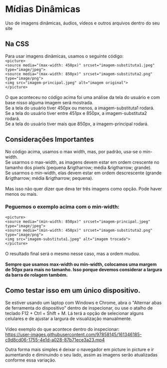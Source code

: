 # Mídias Dinâmicas
 Uso de imagens dinâmicas, áudios, vídeos e outros arquivos dentro do seu site
## Na CSS
 Para usar imagens dinâmicas, usamos o seguinte código:<br>
 ```<picture>```<br>
        ```<source media="(max-width: 450px)" srcset="imagem-substituta1.jpeg" type="image/jpeg">```<br>
        ```<source media="(max-width: 850px)" srcset="imagem-substituta2.png" type="image/png">```<br>
        ```<img src="imagem-principal.jpeg" alt="imagem original">```<br>
    ```</picture>```<br><br>
  O que aconteceu no código acima foi uma análise da tela do usuário e com base nisso alguma imagem será mostrada.<br>
  Se a tela do usuário tiver 450px ou menos, a imagem-substituta1 rodará.<br>
  Se a tela do usuário tiver entre 451px e 850px, a imagem-substituta2 rodará.<br>
  Se a tela do usuário tiver mais que 850px, a imagem-principal rodará.
  ## Considerações Importantes
  No código acima, usamos o max width, mas, por padrão, usa-se o min-width.<br>
  Se usarmos o max-width, as imagens devem estar em ordem crescente no tamanho dos pixels (pequena &rigtharrow; média &rigtharrow; grande).<br>
  Se usarmos o min-width, elas devem estar em ordem descrescente (grande &rigtharrow; média &rigtharrow; pequena).<br><br>
  Mas isso não quer dizer que deva ter três imagens como opção. Pode haver menos ou mais.
  ### Peguemos o exemplo acima com o min-width:
  ```<picture>```<br>
        ```<source media="(min-width: 850px)" srcset="imagem-principal.jpeg" type="image/jpeg">```<br>
        ```<source media="(min-width: 450px)" srcset="imagem-substituta2.png" type="image/png">```<br>
        ```<img src="imagem-substituta1.jpeg" alt="imagem trocada">```<br>
    ```</picture>```<br><br>
    O resultado final será o mesmo nesse caso, mas a ordem mudou.<br><br>
    **Sempre que usamos max-width ou min-width, colocamos uma margem de 50px para mais no tamanho. Isso porque devemos considerar a largura da barra de rolagem também.**
   ## Como testar isso em um único dispositivo.
   Se estiver usando um laptop com Windows e Chrome, abra o "Alternar abas de ferramenta do dispositivo" dentro de inspecionar, ou use o atalho de teclado F12 + Ctrl + Shift + M. Lá terá a opção de selecionar alguns celulares e de ajustar a largura de visualização manualmente.<br><br>
   Vídeo exemplo do que acontece dentro do inspecionar:<br>
https://user-images.githubusercontent.com/97858145/161346185-c9d8cd06-1755-4e1d-a028-87b71ece3a23.mp4

   Outra forma mais simples é deixar o navegador em picture in picture e ir aumentando e diminuindo o seu lado, assim as imagens serão atualizadas conforme essa variação.<br>
